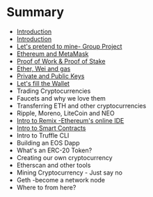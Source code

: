 # Summary

* [Introduction](README.md)
* [Introduction ](introduction.md)
* [Let's pretend to mine- Group Project](lets-pretend-to-mine-group-project.md)
* [Ethereum and MetaMask](chapter1.md)
* [Proof of Work & Proof of Stake ](proof-of-work-and-proof-of-stake.md)
* [Ether, Wei and gas](filling-our-wallet.md)
* [Private and Public Keys](private-and-public-keys.md)
* [Let's fill the Wallet](lets-fill-the-wallet.md)
* Trading Cryptocurrencies
* Faucets and why we love them
* Transferring ETH and other cryptocurrencies
* Ripple, Moreno, LiteCoin and NEO
* [Intro to Remix -Ethereum's online IDE ](intro-to-remix-ethereums-online-ide.md)
* [Intro to Smart Contracts](intro-to-smart-contracts.md)
* Intro to Truffle CLI 
* Building an EOS Dapp
* What's an ERC-20 Token?
* Creating our own cryptocurrency
* Etherscan and other tools
* Mining Cryptocurrency - Just say no
* Geth -become a network node
* Where to from here?

